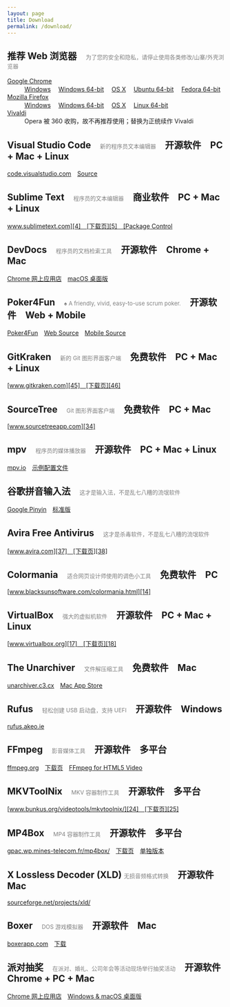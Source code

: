 ```yaml
---
layout: page
title: Download
permalink: /download/
---
```

## 推荐 Web 浏览器　<span style="font-weight:normal; font-size:13px; color:gray">为了您的安全和隐私，请停止使用各类修改/山寨/外壳浏览器</span>

<dl>
    <dt><a href="https://www.google.com/chrome/browser/desktop/index.html?system=true&standalone=1">Google Chrome</a></dt>
    <dd>
        <a href="https://dl.google.com/tag/s/appguid%3D%7B8A69D345-D564-463C-AFF1-A69D9E530F96%7D%26iid%3D%7B5F69F590-FE1F-EEE0-2A29-9556BA8DDFAB%7D%26lang%3Dzh-CN%26browser%3D4%26usagestats%3D0%26appname%3DGoogle%2520Chrome%26needsadmin%3Dtrue/update2/installers/ChromeStandaloneSetup.exe">Windows</a>　
        <a href="https://dl.google.com/tag/s/appguid%3D%7B8A69D345-D564-463C-AFF1-A69D9E530F96%7D%26iid%3D%7B5F69F590-FE1F-EEE0-2A29-9556BA8DDFAB%7D%26lang%3Dzh-CN%26browser%3D4%26usagestats%3D0%26appname%3DGoogle%2520Chrome%26needsadmin%3Dtrue%26ap%3Dx64-stable/update2/installers/ChromeStandaloneSetup64.exe">Windows 64-bit</a>　
        <!-- <a href="https://dl.google.com/update2/installers/ChromeStandaloneSetup.exe">Windows</a>　 -->
        <!-- <a href="https://dl.google.com/update2/installers/ChromeStandaloneSetup64.exe">Windows 64-bit</a>　 -->
        <!-- <a href="https://dl.google.com/dl/chrome/install/googlechromestandaloneenterprise64.msi">Windows 64-bit</a>　 -->
        <a href="https://dl.google.com/chrome/mac/stable/GGRO/googlechrome.dmg">OS X</a>　
        <a href="https://dl.google.com/linux/direct/google-chrome-stable_current_amd64.deb">Ubuntu 64-bit</a>　
        <a href="https://dl.google.com/linux/direct/google-chrome-stable_current_x86_64.rpm">Fedora 64-bit</a>　
    </dd>
    <dt><a href="https://www.mozilla.org/en-US/firefox/all/#zh-CN">Mozilla Firefox</a></dt>
    <dd>
        <a href="https://download.mozilla.org/?product=firefox-latest&os=win&lang=zh-CN">Windows</a>　
        <a href="https://download.mozilla.org/?product=firefox-latest&os=win64&lang=zh-CN">Windows 64-bit</a>　
        <a href="https://download.mozilla.org/?product=firefox-latest&os=osx&lang=zh-CN">OS X</a>　
        <a href="https://download.mozilla.org/?product=firefox-latest&os=linux64&lang=zh-CN">Linux 64-bit</a>　
    </dd>
    <dt><a href="https://vivaldi.com/">Vivaldi</a></dt>
    <dd>
        Opera 被 360 收购，故不再推荐使用；替换为正统续作 Vivaldi
    </dd>
</dl>

## Visual Studio Code　<span style="font-weight:normal; font-size:13px; color:gray">新的程序员文本编辑器</span>　<span class="blue tag">开源软件</span>　<span class="gray tag">PC + Mac + Linux</span>

[code.visualstudio.com][39]　[Source][40]

## Sublime Text　<span style="font-weight:normal; font-size:13px; color:gray">程序员的文本编辑器</span>　<span class="red tag">商业软件</span>　<span class="gray tag">PC + Mac + Linux</span>

[www.sublimetext.com][4]　[下载页][5]　[Package Control][6]

## DevDocs　<span style="font-weight:normal; font-size:13px; color:gray">程序员的文档检索工具</span>　<span class="blue tag">开源软件</span>　<span class="gray tag">Chrome + Mac</span>

[Chrome 网上应用店][47]　[macOS 桌面版][48]

## Poker4Fun　<span style="font-weight:normal; font-size:13px; color:gray">♠️ A friendly, vivid, easy-to-use scrum poker.</span>　<span class="blue tag">开源软件</span>　<span class="gray tag">Web + Mobile</span>

[Poker4Fun][7]　[Web Source][8]　[Mobile Source][9]

## GitKraken　<span style="font-weight:normal; font-size:13px; color:gray">新的 Git 图形界面客户端</span>　<span class="green tag">免费软件</span>　<span class="gray tag">PC + Mac + Linux</span>

[www.gitkraken.com][45]　[下载页][46]

## SourceTree　<span style="font-weight:normal; font-size:13px; color:gray">Git 图形界面客户端</span>　<span class="green tag">免费软件</span>　<span class="gray tag">PC + Mac</span>

[www.sourcetreeapp.com][34]

## mpv　<span style="font-weight:normal; font-size:13px; color:gray">程序员的媒体播放器</span>　<span class="blue tag">开源软件</span>　<span class="gray tag">PC + Mac + Linux</span>

[mpv.io][49]　[示例配置文件][50]

## 谷歌拼音输入法　<span style="font-weight:normal; font-size:13px; color:gray">这才是输入法，不是乱七八糟的流氓软件</span>

[Google Pinyin][35]　[标准版][36]

## Avira Free Antivirus　<span style="font-weight:normal; font-size:13px; color:gray">这才是杀毒软件，不是乱七八糟的流氓软件</span>

[www.avira.com][37]　[下载页][38]

## Colormania　<span style="font-weight:normal; font-size:13px; color:gray">适合网页设计师使用的调色小工具</span>　<span class="green tag">免费软件</span>　<span class="gray tag">PC</span>

[www.blacksunsoftware.com/colormania.html][14]

## VirtualBox　<span style="font-weight:normal; font-size:13px; color:gray">强大的虚拟机软件</span>　<span class="blue tag">开源软件</span>　<span class="gray tag">PC + Mac + Linux</span>

[www.virtualbox.org][17]　[下载页][18]

## The Unarchiver　<span style="font-weight:normal; font-size:13px; color:gray">文件解压缩工具</span>　<span class="green tag">免费软件</span>　<span class="gray tag">Mac</span>

[unarchiver.c3.cx][19]　[Mac App Store][20]

## Rufus　<span style="font-weight:normal; font-size:13px; color:gray">轻松创建 USB 启动盘，支持 UEFI</span>　<span class="blue tag">开源软件</span>　<span class="gray tag">Windows</span>

[rufus.akeo.ie][41]

## FFmpeg　<span style="font-weight:normal; font-size:13px; color:gray">影音媒体工具</span>　<span class="blue tag">开源软件</span>　<span class="gray tag">多平台</span>

[ffmpeg.org][21]　[下载页][22]　[FFmpeg for HTML5 Video][23]

## MKVToolNix　<span style="font-weight:normal; font-size:13px; color:gray">MKV 容器制作工具</span>　<span class="blue tag">开源软件</span>　<span class="gray tag">多平台</span>

[www.bunkus.org/videotools/mkvtoolnix/][24]　[下载页][25]

## MP4Box　<span style="font-weight:normal; font-size:13px; color:gray">MP4 容器制作工具</span>　<span class="blue tag">开源软件</span>　<span class="gray tag">多平台</span>

[gpac.wp.mines-telecom.fr/mp4box/][26]　[下载页][27]　[单独版本][28]

## X Lossless Decoder (XLD) <span style="font-weight:normal; font-size:13px; color:gray">无损音频格式转换</span>　<span class="blue tag">开源软件</span>　<span class="gray tag">Mac</span>

[sourceforge.net/projects/xld/][33]

## Boxer　<span style="font-weight:normal; font-size:13px; color:gray">DOS 游戏模拟器</span>　<span class="blue tag">开源软件</span>　<span class="gray tag">Mac</span>

[boxerapp.com][29]　[下载][30]

## 派对抽奖　<span style="font-weight:normal; font-size:13px; color:gray">在派对、婚礼、公司年会等活动现场举行抽奖活动</span>　<span class="blue tag">开源软件</span>　<span class="gray tag">Chrome + PC + Mac</span>

[Chrome 网上应用店][43]　[Windows & macOS 桌面版][44]

 [1]: https://www.google.com/chrome/eula.html?system=true&standalone=1
 [2]: https://www.mozilla.org/en-US/firefox/all/#zh-CN
 [3]: https://www.opera.com/zh-cn/computer
 [4]: https://www.sublimetext.com/
 [5]: https://www.sublimetext.com/3
 [6]: https://packagecontrol.io/
 [7]: https://poker4.fun
 [8]: https://github.com/IFS49F/poker
 [9]: https://github.com/IFS49F/poker-mobile
 [14]: http://www.blacksunsoftware.com/colormania.html
 [17]: https://www.virtualbox.org/
 [18]: https://www.virtualbox.org/wiki/Downloads
 [19]: https://unarchiver.c3.cx/
 [20]: https://itunes.apple.com/app/the-unarchiver/id425424353?mt=12&ls=1
 [21]: https://ffmpeg.org/
 [22]: https://ffmpeg.org/download.html
 [23]: http://pan.baidu.com/s/1paRxc
 [24]: https://mkvtoolnix.download/
 [25]: https://mkvtoolnix.download/downloads.html
 [26]: https://gpac.wp.mines-telecom.fr/mp4box/
 [27]: https://gpac.wp.mines-telecom.fr/downloads/gpac-nightly-builds/
 [28]: http://pan.baidu.com/s/1zlds8
 [29]: http://boxerapp.com/
 [30]: http://boxerapp.com/download/latest
 [33]: https://sourceforge.net/projects/xld/
 [34]: https://www.sourcetreeapp.com/
 [35]: https://www.google.com/intl/zh-CN/ime/pinyin/
 [36]: https://dl.google.com/pinyin/v2/GooglePinyinInstaller.exe
 [37]: https://www.avira.com/
 [38]: https://www.avira.com/zh-cn/download?product=avira-free-antivirus
 [39]: https://code.visualstudio.com
 [40]: https://github.com/Microsoft/vscode
 [41]: https://rufus.akeo.ie/?locale=zh_CN
 [42]: https://hyjk2000.github.io/party-lottery/
 [43]: https://goo.gl/6B2bnn
 [44]: http://pan.baidu.com/s/1c1H6Q7u
 [45]: https://www.gitkraken.com/
 [46]: https://www.gitkraken.com/download
 [47]: https://goo.gl/3m0mwo
 [48]: https://goo.gl/X8KvAU
 [49]: https://mpv.io/
 [50]: https://gist.github.com/hyjk2000/8b11e179a5d0a40aa1e65a15b6d092bc
